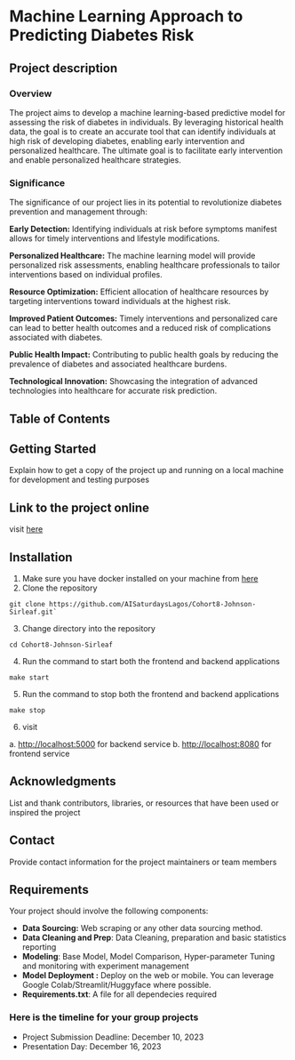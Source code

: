 # Machine Learning Approach to Predicting Diabetes Risk

## Project description

### Overview

The project aims to develop a machine learning-based predictive model for assessing the risk of diabetes in individuals. By leveraging historical health data, the goal is to create an accurate tool that can identify individuals at high risk of developing diabetes, enabling early intervention and personalized healthcare. The ultimate goal is to facilitate early intervention and enable personalized healthcare strategies.

### Significance

The significance of our project lies in its potential to revolutionize diabetes prevention and management through:

**Early Detection:** Identifying individuals at risk before symptoms manifest allows for timely interventions and lifestyle modifications.

**Personalized Healthcare:** The machine learning model will provide personalized risk assessments, enabling healthcare professionals to tailor interventions based on individual profiles.

**Resource Optimization:** Efficient allocation of healthcare resources by targeting interventions toward individuals at the highest risk.

**Improved Patient Outcomes:** Timely interventions and personalized care can lead to better health outcomes and a reduced risk of complications associated with diabetes.

**Public Health Impact:** Contributing to public health goals by reducing the prevalence of diabetes and associated healthcare burdens.

**Technological Innovation:** Showcasing the integration of advanced technologies into healthcare for accurate risk prediction.

## Table of Contents

## Getting Started

Explain how to get a copy of the project up and running on a local machine for development and testing purposes

## Link to the project online

visit [here](https://tranquil-llama-c1669d.netlify.app)

## Installation

1. Make sure you have docker installed on your machine from [here](https://www.docker.com/products/docker-desktop/)
2. Clone the repository

```shell
git clone https://github.com/AISaturdaysLagos/Cohort8-Johnson-Sirleaf.git`
```

3. Change directory into the repository

```shell
cd Cohort8-Johnson-Sirleaf
```

4. Run the command to start both the frontend and backend applications

```shell
make start
```

5. Run the command to stop both the frontend and backend applications

```shell
make stop
```

6. visit

a. <http://localhost:5000> for backend service
b. <http://localhost:8080> for frontend service

## Acknowledgments

List and thank contributors, libraries, or resources that have been used or inspired the project

## Contact

Provide contact information for the project maintainers or team members

## Requirements

Your project should involve the following components:

- **Data Sourcing:** Web scraping or any other data sourcing method.
- **Data Cleaning and Prep**: Data Cleaning, preparation and basic statistics reporting
- **Modeling**: Base Model, Model Comparison, Hyper-parameter Tuning and monitoring with experiment management
- **Model Deployment :** Deploy on the web or mobile. You can leverage Google Colab/Streamlit/Huggyface where possible.
- **Requirements.txt**: A file for all dependecies required

### Here is the timeline for your group projects

- Project Submission Deadline: December 10, 2023
- Presentation Day: December 16, 2023
